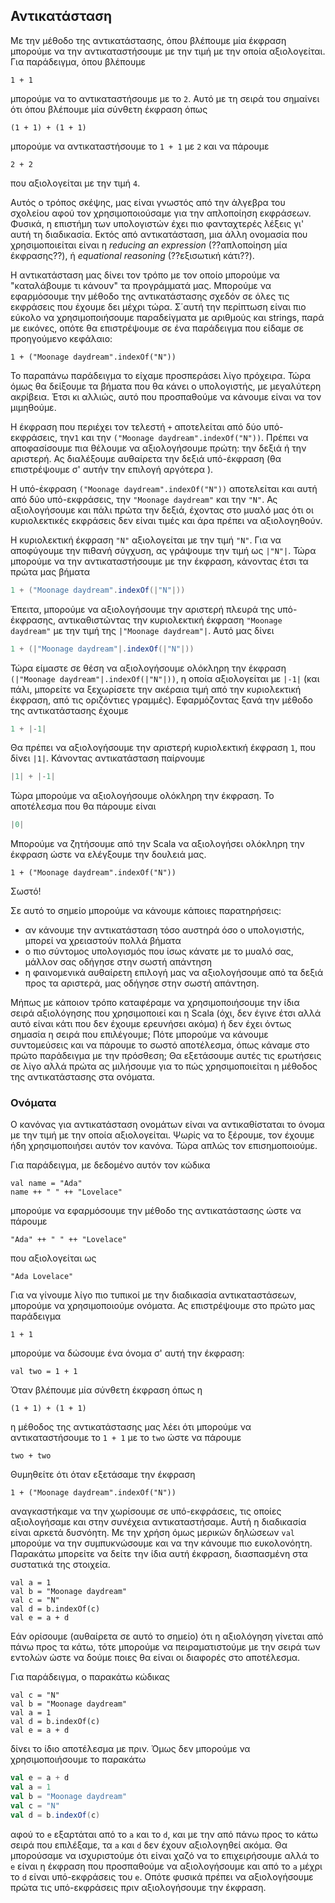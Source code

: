 ## Αντικατάσταση

Με την μέθοδο της αντικατάστασης, όπου βλέπουμε μία έκφραση μπορούμε να την αντικαταστήσουμε με την τιμή με την οποία αξιολογείται. Για παράδειγμα, όπου βλέπουμε

```tut:silent:book
1 + 1
```

μπορούμε να το αντικαταστήσουμε με το `2`.
Αυτό με τη σειρά του σημαίνει ότι όπου βλέπουμε μία σύνθετη έκφραση όπως

```tut:silent:book
(1 + 1) + (1 + 1)
```

μπορούμε να αντικαταστήσουμε το `1 + 1` με `2` και να πάρουμε

```tut:silent:book
2 + 2
```

που αξιολογείται με την τιμή `4`.

Αυτός ο τρόπος σκέψης, μας είναι γνωστός από την άλγεβρα του σχολείου αφού τον χρησιμοποιούσαμε για την απλοποίηση εκφράσεων.
Φυσικά, η επιστήμη των υπολογιστών έχει πιο φανταχτερές λέξεις γι' αυτή τη διαδικασία.
Εκτός από αντικατάσταση, μια άλλη ονομασία που χρησιμοποιείται είναι η *reducing an expression* (??απλοποίηση μία έκφρασης??), ή *equational reasoning* (??εξισωτική κάτι??).

Η αντικατάσταση μας δίνει τον τρόπο με τον οποίο μπορούμε να "καταλάβουμε τι κάνουν" τα προγράμματά μας.
Μπορούμε να εφαρμόσουμε την μέθοδο της αντικατάστασης σχεδόν σε όλες τις εκφράσεις που έχουμε δει μέχρι τώρα.
Σ΄αυτή την περίπτωση είναι πιο εύκολο να χρησιμοποιήσουμε παραδείγματα με αριθμούς και strings, παρά με εικόνες, οπότε θα επιστρέψουμε σε ένα παράδειγμα που είδαμε σε προηγούμενο κεφάλαιο:

```tut:silent:book
1 + ("Moonage daydream".indexOf("N"))
```

Το παραπάνω παράδειγμα το είχαμε προσπεράσει λίγο πρόχειρα.
Τώρα όμως θα δείξουμε τα βήματα που θα κάνει ο υπολογιστής, με μεγαλύτερη ακρίβεια.
Έτσι κι αλλιώς, αυτό που προσπαθούμε να κάνουμε είναι να τον μιμηθούμε.

Η έκφραση που περιέχει τον τελεστή `+` αποτελείται από δύο υπό-εκφράσεις, την`1` και την `("Moonage daydream".indexOf("N"))`.
Πρέπει να αποφασίσουμε πια θέλουμε να αξιολογήσουμε πρώτη: την δεξιά ή την αριστερή.
Ας διαλέξουμε αυθαίρετα την δεξιά υπό-έκφραση (θα επιστρέψουμε σ' αυτήν την επιλογή αργότερα ).

Η υπό-έκφραση `("Moonage daydream".indexOf("N"))` αποτελείται και αυτή από δύο υπό-εκφράσεις, την `"Moonage daydream"` και την `"N"`.
Ας αξιολογήσουμε και πάλι πρώτα την δεξιά, έχοντας στο μυαλό μας ότι οι κυριολεκτικές εκφράσεις δεν είναι τιμές και άρα πρέπει να αξιολογηθούν.

Η κυριολεκτική έκφραση `"N"` αξιολογείται με την τιμή `"N"`.
Για να αποφύγουμε την πιθανή σύγχυση, ας γράψουμε την τιμή ως `|"N"|`.
Τώρα μπορούμε να την αντικαταστήσουμε με την έκφραση, κάνοντας έτσι τα πρώτα μας βήματα

```scala
1 + ("Moonage daydream".indexOf(|"N"|))
```

Έπειτα, μπορούμε να αξιολογήσουμε την αριστερή πλευρά της υπό-έκφρασης, αντικαθιστώντας την κυριολεκτική έκφραση `"Moonage daydream"` με την τιμή της `|"Moonage daydream"|`.
Αυτό μας δίνει

```scala
1 + (|"Moonage daydream"|.indexOf(|"N"|))
```

Τώρα είμαστε σε θέση να αξιολογήσουμε ολόκληρη την έκφραση `(|"Moonage daydream"|.indexOf(|"N"|))`, η οποία αξιολογείται με `|-1|` (και πάλι, μπορείτε να ξεχωρίσετε την ακέραια τιμή από την κυριολεκτική έκφραση, από τις οριζόντιες γραμμές).
Εφαρμόζοντας ξανά την μέθοδο της αντικατάστασης έχουμε

```scala
1 + |-1|
```

Θα πρέπει να αξιολογήσουμε την αριστερή κυριολεκτική έκφραση `1`, που δίνει `|1|`.
Κάνοντας αντικατάσταση παίρνουμε

```scala
|1| + |-1|
```

Τώρα μπορούμε να αξιολογήσουμε ολόκληρη την έκφραση. Το αποτέλεσμα που θα πάρουμε είναι

```scala
|0|
```

Μπορούμε να ζητήσουμε από την Scala να αξιολογήσει ολόκληρη την έκφραση ώστε να ελέγξουμε την δουλειά μας.

```tut:book
1 + ("Moonage daydream".indexOf("N"))
```

Σωστό!

Σε αυτό το σημείο μπορούμε να κάνουμε κάποιες παρατηρήσεις:

 - αν κάνουμε την αντικατάσταση τόσο αυστηρά όσο ο υπολογιστής, μπορεί να χρειαστούν πολλά βήματα
 - ο πιο σύντομος υπολογισμός που ίσως κάνατε με το μυαλό σας, μάλλον σας οδήγησε στην σωστή απάντηση
 - η φαινομενικά αυθαίρετη επιλογή μας να αξιολογήσουμε από τα δεξιά προς τα αριστερά, μας οδήγησε στην σωστή απάντηση.

Μήπως με κάποιον τρόπο καταφέραμε να χρησιμοποιήσουμε την ίδια σειρά αξιολόγησης που χρησιμοποιεί και η Scala (όχι, δεν έγινε έτσι αλλά αυτό είναι κάτι που δεν έχουμε ερευνήσει ακόμα) ή δεν έχει όντως σημασία η σειρά που επιλέγουμε;
Πότε μπορούμε να κάνουμε συντομεύσεις και να πάρουμε το σωστό αποτέλεσμα, όπως κάναμε στο πρώτο παράδειγμα με την πρόσθεση;
Θα εξετάσουμε αυτές τις ερωτήσεις σε λίγο αλλά πρώτα ας μιλήσουμε για το πώς χρησιμοποιείται η μέθοδος της αντικατάστασης στα ονόματα.


### Ονόματα

Ο κανόνας για αντικατάσταση ονομάτων είναι να αντικαθίσταται το όνομα με την τιμή με την οποία αξιολογείται.
Ψωρίς να το ξέρουμε, τον έχουμε ήδη χρησιμοποιήσει αυτόν τον κανόνα.
Τώρα απλώς τον επισημοποιούμε.

Για παράδειγμα, με δεδομένο αυτόν τον κώδικα

```tut:silent:book
val name = "Ada"
name ++ " " ++ "Lovelace"
```

μπορούμε να εφαρμόσουμε την μέθοδο της αντικατάστασης ώστε να πάρουμε

```tut:silent:book
"Ada" ++ " " ++ "Lovelace"
```

που αξιολογείται ως

```tut:silent:book
"Ada Lovelace"
```

Για να γίνουμε λίγο πιο τυπικοί με την διαδικασία αντικαταστάσεων, μπορούμε να χρησιμοποιούμε ονόματα.
Ας επιστρέψουμε στο πρώτο μας παράδειγμα

```tut:silent:book
1 + 1
```

μπορούμε να δώσουμε ένα όνομα σ' αυτή την έκφραση:

```tut:silent:book
val two = 1 + 1
```

Όταν βλέπουμε μία σύνθετη έκφραση όπως η

```tut:silent:book
(1 + 1) + (1 + 1)
```

η μέθοδος της αντικατάστασης μας λέει ότι μπορούμε να αντικαταστήσουμε το `1 + 1` με το `two` ώστε να πάρουμε

```tut:silent:book
two + two
```

Θυμηθείτε ότι όταν εξετάσαμε την έκφραση

```tut:silent:book
1 + ("Moonage daydream".indexOf("N"))
```

αναγκαστήκαμε να την χωρίσουμε σε υπό-εκφράσεις, τις οποίες αξιολογήσαμε και στην συνέχεια αντικαταστήσαμε.
Αυτή η διαδικασία είναι αρκετά δυσνόητη.
Με την χρήση όμως μερικών δηλώσεων `val` μπορούμε να την συμπυκνώσουμε και να την κάνουμε πιο ευκολονόητη.
Παρακάτω μπορείτε να δείτε την ίδια αυτή έκφραση, διασπασμένη στα συστατικά της στοιχεία.

```tut:silent:book
val a = 1
val b = "Moonage daydream"
val c = "N"
val d = b.indexOf(c)
val e = a + d
```

Εάν ορίσουμε (αυθαίρετα σε αυτό το σημείο) ότι η αξιολόγηση γίνεται από πάνω προς τα κάτω, τότε μπορούμε να πειραματιστούμε με την σειρά των εντολών ώστε να δούμε ποιες θα είναι οι διαφορές στο αποτέλεσμα.

Για παράδειγμα, ο παρακάτω κώδικας

```tut:silent:book
val c = "N"
val b = "Moonage daydream"
val a = 1
val d = b.indexOf(c)
val e = a + d
```

δίνει το ίδιο αποτέλεσμα με πριν.
Όμως δεν μπορούμε να χρησιμοποιήσουμε το παρακάτω

```scala
val e = a + d
val a = 1
val b = "Moonage daydream"
val c = "N"
val d = b.indexOf(c)
```

αφού το `e` εξαρτάται από το `a` και το `d`, και με την από πάνω προς το κάτω σειρά που επιλέξαμε, τα `a` και `d` δεν έχουν αξιολογηθεί ακόμα.
Θα μπορούσαμε να ισχυριστούμε ότι είναι χαζό να το επιχειρήσουμε αλλά το `e` είναι η έκφραση που προσπαθούμε να αξιολογήσουμε και από το `a` μέχρι το `d` είναι υπό-εκφράσεις του `e`. Οπότε φυσικά πρέπει να αξιολογήσουμε πρώτα τις υπό-εκφράσεις πριν αξιολογήσουμε την έκφραση.
